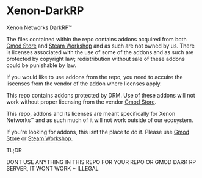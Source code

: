 # Xenon-DarkRP
Xenon Networks DarkRP™


The files contained within the repo contains addons acquired from both [Gmod Store](https://www.gmodstore.com/) and [Steam Workshop](https://steamcommunity.com/workshop/) and as such are not owned by us. There is licenses associated with the use of some of the addons and as such are protected by copyright law; redistribution without sale of these addons could be punishable by law. 

If you would like to use addons from the repo, you need to accuire the liscenses from the vendor of the addon where licenses apply.

This repo contains addons protected by DRM. Use of these addons will not work without proper licensing from the vendor [Gmod Store](https://www.gmodstore.com/).

This repo, addons and its licenses are meant specifically for Xenon Networks™ and as such much of it will not work outside of our ecosystem.

If you're looking for addons, this isnt the place to do it. Please use [Gmod Store](https://www.gmodstore.com/) or [Steam Workshop](https://steamcommunity.com/workshop/).

TL;DR

DONT USE ANYTHING IN THIS REPO FOR YOUR REPO OR GMOD DARK RP SERVER, IT WONT WORK + ILLEGAL
